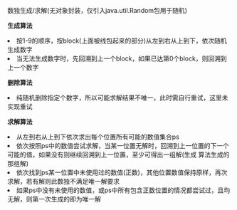 数独生成/求解(无对象封装，仅引入java.util.Random包用于随机)
<p><b>生成算法</b>
<li>按1-9的顺序，按block(上面被线包起来的部分)从左到右从上到下，依次随机生成数字</li>
<li>当无法生成数字时，先回溯到上一个block，如果已达第0个block，则回溯到上一个数字</li>
</p>
<p><b>删除算法</b>
<li>纯随机删除指定个数字，所以可能求解结果不唯一，此时需自行重试，这里未实现重试</li>
</p>
<p><b>求解算法</b>
<li>从左到右从上到下依次求出每个位置所有可能的数值集合ps</li>
<li>依次按照ps中的数值尝试求解，当某一位置无解时，回溯到上一位置的下一个可能的值，如果没有则继续回溯到上一位置，至少可得出一组解(生成 算法生成的那组解)</li>
<li>依次找到ps某一位置中未使用过的数值(正数)，其他位置数值保持原样，再次求解，若有解则此数独不满足唯一解要求</li>
<li>如果ps中没有未使用的数值，或ps中所有包含正数位置的情况都尝试过，且均无解，则第一次生成的即为唯一解</li>
</p>
